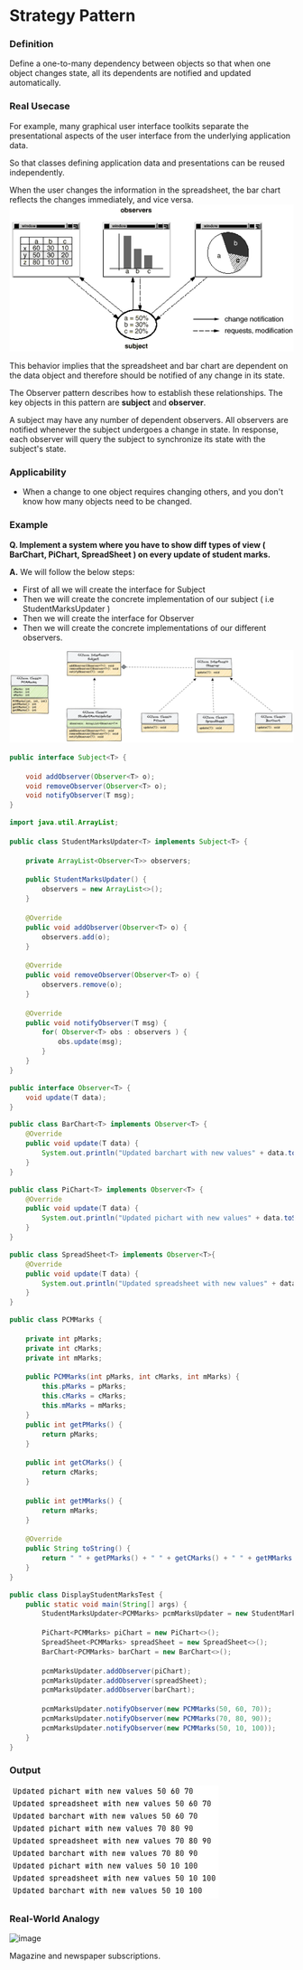 # Strategy Pattern

### Definition
Define a one-to-many dependency between objects so that when one object changes state, all its dependents are notified and updated automatically.

### Real Usecase
For example, many graphical user interface toolkits separate the presentational aspects of the user interface from the underlying application data.

So that classes defining application data and presentations can be reused independently.

When the user changes the information in the spreadsheet, the bar chart reflects the changes immediately, and vice versa.
![barchart](../images/barchart.png)

This behavior implies that the spreadsheet and bar chart are dependent on the data object and therefore should be notified of any change in its state.

The Observer pattern describes how to establish these relationships. The key objects in this pattern are **subject** and **observer**.

A subject may have any number of dependent observers. All observers are notified whenever the subject undergoes a change in state. In response, each observer will query the subject to synchronize its state with the subject's state.

### Applicability

- When a change to one object requires changing others, and you don't know how many objects need to be changed.

### Example
**Q. Implement a system where you have to show diff types of view ( BarChart, PiChart, SpreadSheet ) on every update of student marks.**

**A.** We will follow the below steps:
- First of all we will create the interface for Subject
- Then we will create the concrete implementation of our subject ( i.e StudentMarksUpdater )
- Then we will create the interface for Observer
- Then we will create the concrete implementations of our different observers.

![img.png](../images/obd.png)

```java
public interface Subject<T> {

    void addObserver(Observer<T> o);
    void removeObserver(Observer<T> o);
    void notifyObserver(T msg);
}
```

```java
import java.util.ArrayList;

public class StudentMarksUpdater<T> implements Subject<T> {

    private ArrayList<Observer<T>> observers;

    public StudentMarksUpdater() {
        observers = new ArrayList<>();
    }
    
    @Override
    public void addObserver(Observer<T> o) {
        observers.add(o);
    }

    @Override
    public void removeObserver(Observer<T> o) {
        observers.remove(o);
    }

    @Override
    public void notifyObserver(T msg) {
        for( Observer<T> obs : observers ) {
            obs.update(msg);
        }
    }
}
```

```java
public interface Observer<T> {
    void update(T data);
}
```

```java
public class BarChart<T> implements Observer<T> {
    @Override
    public void update(T data) {
        System.out.println("Updated barchart with new values" + data.toString());
    }
}
```

```java
public class PiChart<T> implements Observer<T> {
    @Override
    public void update(T data) {
        System.out.println("Updated pichart with new values" + data.toString());
    }
}
```

```java
public class SpreadSheet<T> implements Observer<T>{
    @Override
    public void update(T data) {
        System.out.println("Updated spreadsheet with new values" + data.toString());
    }
}
```

```java
public class PCMMarks {

    private int pMarks;
    private int cMarks;
    private int mMarks;

    public PCMMarks(int pMarks, int cMarks, int mMarks) {
        this.pMarks = pMarks;
        this.cMarks = cMarks;
        this.mMarks = mMarks;
    }
    public int getPMarks() {
        return pMarks;
    }

    public int getCMarks() {
        return cMarks;
    }

    public int getMMarks() {
        return mMarks;
    }

    @Override
    public String toString() {
        return " " + getPMarks() + " " + getCMarks() + " " + getMMarks();
    }
}
```

```java
public class DisplayStudentMarksTest {
    public static void main(String[] args) {
        StudentMarksUpdater<PCMMarks> pcmMarksUpdater = new StudentMarksUpdater<>();

        PiChart<PCMMarks> piChart = new PiChart<>();
        SpreadSheet<PCMMarks> spreadSheet = new SpreadSheet<>();
        BarChart<PCMMarks> barChart = new BarChart<>();

        pcmMarksUpdater.addObserver(piChart);
        pcmMarksUpdater.addObserver(spreadSheet);
        pcmMarksUpdater.addObserver(barChart);

        pcmMarksUpdater.notifyObserver(new PCMMarks(50, 60, 70));
        pcmMarksUpdater.notifyObserver(new PCMMarks(70, 80, 90));
        pcmMarksUpdater.notifyObserver(new PCMMarks(50, 10, 100));
    }
}
```


### Output
![img.png](../images/oout.png)

### Real-World Analogy
![image](https://user-images.githubusercontent.com/21224753/209972528-d3624b64-bdb4-4c8d-9de7-684a90be79cc.png)

Magazine and newspaper subscriptions.
